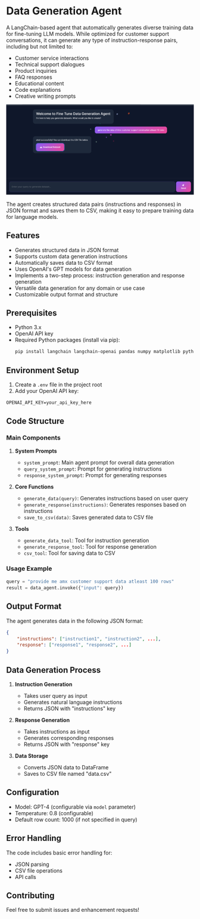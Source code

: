 # Data Generation Agent

A LangChain-based agent that automatically generates diverse training data for fine-tuning LLM models. While optimized for customer support conversations, it can generate any type of instruction-response pairs, including but not limited to:
- Customer service interactions
- Technical support dialogues
- Product inquiries
- FAQ responses
- Educational content
- Code explanations
- Creative writing prompts

![Alt text](Image1.png)


The agent creates structured data pairs (instructions and responses) in JSON format and saves them to CSV, making it easy to prepare training data for language models.

## Features

- Generates structured data in JSON format
- Supports custom data generation instructions
- Automatically saves data to CSV format
- Uses OpenAI's GPT models for data generation
- Implements a two-step process: instruction generation and response generation
- Versatile data generation for any domain or use case
- Customizable output format and structure

## Prerequisites

- Python 3.x
- OpenAI API key
- Required Python packages (install via pip):
  ```bash
  pip install langchain langchain-openai pandas numpy matplotlib python-dotenv
  ```

## Environment Setup

1. Create a `.env` file in the project root
2. Add your OpenAI API key:
  ```
  OPENAI_API_KEY=your_api_key_here
  ```

## Code Structure

### Main Components

1. **System Prompts**
   - `system_prompt`: Main agent prompt for overall data generation
   - `query_system_prompt`: Prompt for generating instructions
   - `response_system_prompt`: Prompt for generating responses

2. **Core Functions**
   - `generate_data(query)`: Generates instructions based on user query
   - `generate_response(instructions)`: Generates responses based on instructions
   - `save_to_csv(data)`: Saves generated data to CSV file

3. **Tools**
   - `generate_data_tool`: Tool for instruction generation
   - `generate_response_tool`: Tool for response generation
   - `csv_tool`: Tool for saving data to CSV

### Usage Example

```python
query = "provide me amx customer support data atleast 100 rows"
result = data_agent.invoke({"input": query})
```

## Output Format

The agent generates data in the following JSON format:
```json
{
    "instructions": ["instruction1", "instruction2", ...],
    "response": ["response1", "response2", ...]
}
```

## Data Generation Process

1. **Instruction Generation**
   - Takes user query as input
   - Generates natural language instructions
   - Returns JSON with "instructions" key

2. **Response Generation**
   - Takes instructions as input
   - Generates corresponding responses
   - Returns JSON with "response" key

3. **Data Storage**
   - Converts JSON data to DataFrame
   - Saves to CSV file named "data.csv"

## Configuration

- Model: GPT-4 (configurable via `model` parameter)
- Temperature: 0.8 (configurable)
- Default row count: 1000 (if not specified in query)

## Error Handling

The code includes basic error handling for:
- JSON parsing
- CSV file operations
- API calls

## Contributing

Feel free to submit issues and enhancement requests! 
